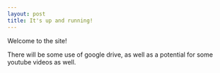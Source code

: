 ```yaml
---
layout: post
title: It's up and running!
---
```

Welcome to the site!

There will be some use of google drive, as well as a potential for some youtube videos as well.

